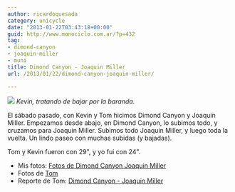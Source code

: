 ```yaml
---
author: ricardoquesada
category: unicycle
date: "2013-01-22T03:43:18+00:00"
guid: http://www.monociclo.com.ar/?p=432
tag:
- dimond-canyon
- joaquin-miller
- muni
title: Dimond Canyon - Joaquin Miller
url: /2013/01/22/dimond-canyon-joaquin-miller/

---
```


![](https://lh3.googleusercontent.com/-WLBoRGTH3lQ/UP2EZ9DG_FI/AAAAAAAArt4/NFbQSpS4xrk/s400/IMG_2074.JPG)
*Kevin, tratando de bajar por la baranda.*

El sábado pasado, con Kevin y Tom hicimos Dimond Canyon y Joaquin Miller.
Empezamos desde abajo, en Dimond Canyon, lo subimos todo, y cruzamos para
Joaquin Miller. Subimos todo Joaquin Miller, y luego toda la vuelta. Un lindo
paseo con muchas subidas (y bajadas).

Tom y Kevin fueron con 29", y yo fui con 24".

- Mis
  fotos: [Fotos de Dimond Canyon Joaquin Miller](https://photos.app.goo.gl/FzhSe6e3mjwZrY6n6)
- Fotos de [Tom](http://www.flickr.com/photos/tholub/sets/72157632575742270/)
- Reporte de
  Tom: [Dimond Canyon - Joaquin Miller](http://berkeleyunicycling.org/2013/01/20/dimond-and-joaquin-miller-muni/)
